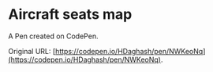 # Aircraft seats map

A Pen created on CodePen.

Original URL: [https://codepen.io/HDaghash/pen/NWKeoNq](https://codepen.io/HDaghash/pen/NWKeoNq).

